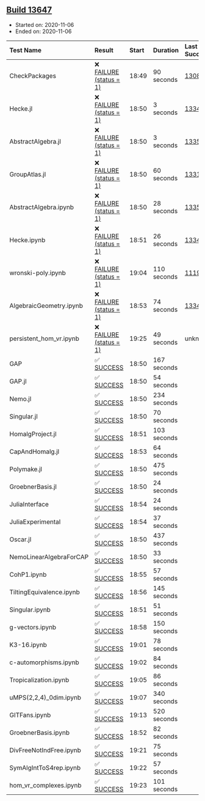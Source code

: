 ## [Build 13647](https://oscarci.mathematik.uni-kl.de/job/oscar/13647/)

* Started on: 2020-11-06
* Ended on: 2020-11-06

| Test Name    | Result | Start | Duration | Last Success | First Failure |
|:-------------|:-------|:------|:---------|:-------------|:--------------|
| CheckPackages | ❌ [FAILURE (status = 1)](https://oscarci.mathematik.uni-kl.de/job/oscar/13647/artifact/logs/build-13647/CheckPackages.log) | 18:49 | 90 seconds | [13085](https://oscarci.mathematik.uni-kl.de/job/oscar/13085/) | [13086](https://oscarci.mathematik.uni-kl.de/job/oscar/13086/) |
| Hecke.jl | ❌ [FAILURE (status = 1)](https://oscarci.mathematik.uni-kl.de/job/oscar/13647/artifact/logs/build-13647/Hecke.jl.log) | 18:50 | 3 seconds | [13341](https://oscarci.mathematik.uni-kl.de/job/oscar/13341/) | [13342](https://oscarci.mathematik.uni-kl.de/job/oscar/13342/) |
| AbstractAlgebra.jl | ❌ [FAILURE (status = 1)](https://oscarci.mathematik.uni-kl.de/job/oscar/13647/artifact/logs/build-13647/AbstractAlgebra.jl.log) | 18:50 | 3 seconds | [13355](https://oscarci.mathematik.uni-kl.de/job/oscar/13355/) | [13356](https://oscarci.mathematik.uni-kl.de/job/oscar/13356/) |
| GroupAtlas.jl | ❌ [FAILURE (status = 1)](https://oscarci.mathematik.uni-kl.de/job/oscar/13647/artifact/logs/build-13647/GroupAtlas.jl.log) | 18:50 | 60 seconds | [13311](https://oscarci.mathematik.uni-kl.de/job/oscar/13311/) | [13312](https://oscarci.mathematik.uni-kl.de/job/oscar/13312/) |
| AbstractAlgebra.ipynb | ❌ [FAILURE (status = 1)](https://oscarci.mathematik.uni-kl.de/job/oscar/13647/artifact/logs/build-13647/AbstractAlgebra.ipynb.log) | 18:50 | 28 seconds | [13355](https://oscarci.mathematik.uni-kl.de/job/oscar/13355/) | [13356](https://oscarci.mathematik.uni-kl.de/job/oscar/13356/) |
| Hecke.ipynb | ❌ [FAILURE (status = 1)](https://oscarci.mathematik.uni-kl.de/job/oscar/13647/artifact/logs/build-13647/Hecke.ipynb.log) | 18:51 | 26 seconds | [13341](https://oscarci.mathematik.uni-kl.de/job/oscar/13341/) | [13342](https://oscarci.mathematik.uni-kl.de/job/oscar/13342/) |
| wronski-poly.ipynb | ❌ [FAILURE (status = 1)](https://oscarci.mathematik.uni-kl.de/job/oscar/13647/artifact/logs/build-13647/wronski-poly.ipynb.log) | 19:04 | 110 seconds | [11192](https://oscarci.mathematik.uni-kl.de/job/oscar/11192/) | [11193](https://oscarci.mathematik.uni-kl.de/job/oscar/11193/) |
| AlgebraicGeometry.ipynb | ❌ [FAILURE (status = 1)](https://oscarci.mathematik.uni-kl.de/job/oscar/13647/artifact/logs/build-13647/AlgebraicGeometry.ipynb.log) | 18:53 | 74 seconds | [13341](https://oscarci.mathematik.uni-kl.de/job/oscar/13341/) | [13342](https://oscarci.mathematik.uni-kl.de/job/oscar/13342/) |
| persistent_hom_vr.ipynb | ❌ [FAILURE (status = 1)](https://oscarci.mathematik.uni-kl.de/job/oscar/13647/artifact/logs/build-13647/persistent_hom_vr.ipynb.log) | 19:25 | 49 seconds | unknown | unknown |
| GAP | ✅ [SUCCESS](https://oscarci.mathematik.uni-kl.de/job/oscar/13647/artifact/logs/build-13647/GAP.log) | 18:50 | 167 seconds |  |  |
| GAP.jl | ✅ [SUCCESS](https://oscarci.mathematik.uni-kl.de/job/oscar/13647/artifact/logs/build-13647/GAP.jl.log) | 18:50 | 54 seconds |  |  |
| Nemo.jl | ✅ [SUCCESS](https://oscarci.mathematik.uni-kl.de/job/oscar/13647/artifact/logs/build-13647/Nemo.jl.log) | 18:50 | 234 seconds |  |  |
| Singular.jl | ✅ [SUCCESS](https://oscarci.mathematik.uni-kl.de/job/oscar/13647/artifact/logs/build-13647/Singular.jl.log) | 18:50 | 70 seconds |  |  |
| HomalgProject.jl | ✅ [SUCCESS](https://oscarci.mathematik.uni-kl.de/job/oscar/13647/artifact/logs/build-13647/HomalgProject.jl.log) | 18:51 | 103 seconds |  |  |
| CapAndHomalg.jl | ✅ [SUCCESS](https://oscarci.mathematik.uni-kl.de/job/oscar/13647/artifact/logs/build-13647/CapAndHomalg.jl.log) | 18:53 | 64 seconds |  |  |
| Polymake.jl | ✅ [SUCCESS](https://oscarci.mathematik.uni-kl.de/job/oscar/13647/artifact/logs/build-13647/Polymake.jl.log) | 18:50 | 475 seconds |  |  |
| GroebnerBasis.jl | ✅ [SUCCESS](https://oscarci.mathematik.uni-kl.de/job/oscar/13647/artifact/logs/build-13647/GroebnerBasis.jl.log) | 18:50 | 24 seconds |  |  |
| JuliaInterface | ✅ [SUCCESS](https://oscarci.mathematik.uni-kl.de/job/oscar/13647/artifact/logs/build-13647/JuliaInterface.log) | 18:54 | 24 seconds |  |  |
| JuliaExperimental | ✅ [SUCCESS](https://oscarci.mathematik.uni-kl.de/job/oscar/13647/artifact/logs/build-13647/JuliaExperimental.log) | 18:54 | 37 seconds |  |  |
| Oscar.jl | ✅ [SUCCESS](https://oscarci.mathematik.uni-kl.de/job/oscar/13647/artifact/logs/build-13647/Oscar.jl.log) | 18:50 | 437 seconds |  |  |
| NemoLinearAlgebraForCAP | ✅ [SUCCESS](https://oscarci.mathematik.uni-kl.de/job/oscar/13647/artifact/logs/build-13647/NemoLinearAlgebraForCAP.log) | 18:50 | 33 seconds |  |  |
| CohP1.ipynb | ✅ [SUCCESS](https://oscarci.mathematik.uni-kl.de/job/oscar/13647/artifact/logs/build-13647/CohP1.ipynb.log) | 18:55 | 57 seconds |  |  |
| TiltingEquivalence.ipynb | ✅ [SUCCESS](https://oscarci.mathematik.uni-kl.de/job/oscar/13647/artifact/logs/build-13647/TiltingEquivalence.ipynb.log) | 18:56 | 145 seconds |  |  |
| Singular.ipynb | ✅ [SUCCESS](https://oscarci.mathematik.uni-kl.de/job/oscar/13647/artifact/logs/build-13647/Singular.ipynb.log) | 18:51 | 51 seconds |  |  |
| g-vectors.ipynb | ✅ [SUCCESS](https://oscarci.mathematik.uni-kl.de/job/oscar/13647/artifact/logs/build-13647/g-vectors.ipynb.log) | 18:58 | 150 seconds |  |  |
| K3-16.ipynb | ✅ [SUCCESS](https://oscarci.mathematik.uni-kl.de/job/oscar/13647/artifact/logs/build-13647/K3-16.ipynb.log) | 19:01 | 78 seconds |  |  |
| c-automorphisms.ipynb | ✅ [SUCCESS](https://oscarci.mathematik.uni-kl.de/job/oscar/13647/artifact/logs/build-13647/c-automorphisms.ipynb.log) | 19:02 | 84 seconds |  |  |
| Tropicalization.ipynb | ✅ [SUCCESS](https://oscarci.mathematik.uni-kl.de/job/oscar/13647/artifact/logs/build-13647/Tropicalization.ipynb.log) | 19:05 | 86 seconds |  |  |
| uMPS(2,2,4)_0dim.ipynb | ✅ [SUCCESS](https://oscarci.mathematik.uni-kl.de/job/oscar/13647/artifact/logs/build-13647/uMPS-2-2-4-_0dim.ipynb.log) | 19:07 | 340 seconds |  |  |
| GITFans.ipynb | ✅ [SUCCESS](https://oscarci.mathematik.uni-kl.de/job/oscar/13647/artifact/logs/build-13647/GITFans.ipynb.log) | 19:13 | 520 seconds |  |  |
| GroebnerBasis.ipynb | ✅ [SUCCESS](https://oscarci.mathematik.uni-kl.de/job/oscar/13647/artifact/logs/build-13647/GroebnerBasis.ipynb.log) | 18:52 | 82 seconds |  |  |
| DivFreeNotIndFree.ipynb | ✅ [SUCCESS](https://oscarci.mathematik.uni-kl.de/job/oscar/13647/artifact/logs/build-13647/DivFreeNotIndFree.ipynb.log) | 19:21 | 75 seconds |  |  |
| SymAlgIntToS4rep.ipynb | ✅ [SUCCESS](https://oscarci.mathematik.uni-kl.de/job/oscar/13647/artifact/logs/build-13647/SymAlgIntToS4rep.ipynb.log) | 19:22 | 57 seconds |  |  |
| hom_vr_complexes.ipynb | ✅ [SUCCESS](https://oscarci.mathematik.uni-kl.de/job/oscar/13647/artifact/logs/build-13647/hom_vr_complexes.ipynb.log) | 19:23 | 101 seconds |  |  |
